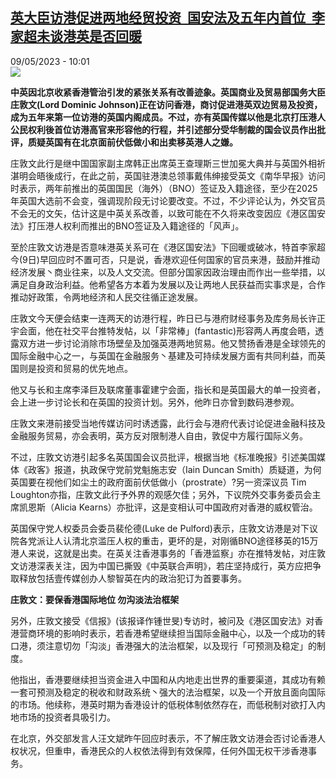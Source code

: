 <!--1683620103000-->
[英大臣访港促进两地经贸投资  国安法及五年内首位  李家超未谈港英是否回暖](https://www.rfi.fr/cn/%E6%B8%AF%E6%BE%B3%E5%8F%B0/20230509-%E8%8B%B1%E5%A4%A7%E8%87%A3%E8%AE%BF%E6%B8%AF%E4%BF%83%E8%BF%9B%E4%B8%A4%E5%9C%B0%E7%BB%8F%E8%B4%B8%E6%8A%95%E8%B5%84-%E5%9B%BD%E5%AE%89%E6%B3%95%E5%8F%8A%E4%BA%94%E5%B9%B4%E5%86%85%E9%A6%96%E4%BD%8D-%E6%9D%8E%E5%AE%B6%E8%B6%85%E6%9C%AA%E8%B0%88%E6%B8%AF%E8%8B%B1%E6%98%AF%E5%90%A6%E5%9B%9E%E6%9A%96)
------

<div>09/05/2023 - 10:01</div><img src="https://s.rfi.fr/media/display/18806b5c-ee3f-11ed-8dd3-005056bfb2b6/w:1280/p:16x9/9.5%20%E8%8B%B1%E5%9C%8B%E5%95%86%E6%A5%AD%E5%A4%A7%E8%87%A3%E8%8E%8A%E6%95%A6%E6%96%87%28%E5%9C%96%E5%B7%A6%29%E8%A8%AA%E6%B8%AF%2C%20%E8%87%AA%E5%A0%B1%E8%A1%8C%E7%A8%8B%2C%20%E8%88%87%E6%B8%AF%E5%AE%98%E8%A8%B1%E6%AD%A3%E5%AE%87%28%E5%8F%B3%E4%B8%8A%29%E5%92%8C%E9%95%B7%E5%92%8C%E6%9D%8E%E6%BE%A4%E9%89%85%E7%AD%89%E6%9C%83%E6%99%A4%28%E6%8E%A8%E7%89%B9%E5%9C%96%E7%89%87%29.jpg"><p><strong>中英因北京收紧香港管治引发的紧张关系有改善迹象。英国商业及贸易部国务大臣庄敦文(Lord Dominic Johnson)正在访问香港，商讨促进港英双边贸易及投资，成为五年来第一位访港的英国内阁成员。不过，亦有英国传媒以他是北京打压港人公民权利後首位访港高官来形容他的行程，并引述部分受华制裁的国会议员作出批评，质疑英国有在北京面前伏低做小和出卖移英港人之嫌。                    </strong></p><div><p><span><span><span><span><span><span><span><span>庄敦文此行是继中国国家副主席韩正出席英王查理斯三世加冕大典并与英国外相祈湛明会晤後成行，在此之前，英国驻港澳总领事戴伟绅接受英文《南华早报》访问时表示，两年前推出的英国国民（海外）（</span></span><span><span>BNO）签证及入籍途径，至少在2025年英国大选前不会变，强调现阶段无讨论要改变。不过，不少评论认为，外交官员不会无的文矢，估计这是中英关系改善，以致可能在不久将来改变因应《港区国安法》打压港人权利而推出的BNO签证及入籍途径的「风声」。</span></span></span></span></span></span></span></span></p><p><span><span><span><span><span><span><span><span>至於庄敦文访港是否意味港英关系可在《港区国安法》下回暖或破冰，特首李家超今</span></span><span><span>(9日)早回应时不置可否，只是说，香港欢迎任何国家的官员来港，鼓励并推动经济发展丶商业往来，以及人文交流。但部分国家因政治理由而作出一些举措，以满足自身政治利益。他希望各方本着为发展以及让两地人民获益而实事求是，合作推动好政策，令两地经济和人民交往循正途发展。</span></span></span></span></span></span></span></span></p><p><span><span><span><span><span><span><span><span>庄敦文今天便会结束一连两天的访港行程，昨日已与港府财经事务及库务局长许正宇会面，他在社交平台推特发帖，以「非常棒」</span></span><span><span>(fantastic)形容两人再度会晤，透露双方进一步讨论消除市场壁垒及加强英港两地贸易。他又赞扬香港是全球领先的国际金融中心之一，与英国在金融服务丶基建及可持续发展方面有共同利益，而英国则是投资和贸易的优先地点。</span></span></span></span></span></span></span></span></p><p><span><span><span><span><span><span><span><span>他又与长和主席李泽巨及联席董事霍建宁会面，指长和是英国最大的单一投资者，会上进一步讨论长和在英国的投资计划。另外，他昨日亦曾到数码港参观。</span></span> </span></span></span></span></span></span></p><p><span><span><span><span><span><span><span><span>庄敦文来港前接受当地传媒访问时诱透露，此行会与港府代表讨论促进金融科技及金融服务贸易，亦会表明，英方反对限制港人自由，敦促中方履行国际义务。</span></span></span></span></span></span></span></span></p><p><span><span><span><span><span><span><span><span>不过，庄敦文访港引起多名英国国会议员批评，根据当地《标准晚报》引述美国媒体《政客》报道，执政保守党前党魁施志安（</span></span><span><span>Iain Duncan Smith）质疑道，为何英国要在视他们如尘土的政府面前伏低做小（prostrate）?另一资深议员 Tim Loughton亦指，庄敦文此行予外界的观感欠佳；另外，下议院外交事务委员会主席凯恩斯（Alicia Kearns）亦批评，这是变相认可中国政府对香港的威权管治。</span></span></span></span></span></span></span></span></p><p><span><span><span><span><span><span><span><span>英国保守党人权委员会委员裴伦德</span></span><span><span>(Luke de Pulford)表示，庄敦文访港是对下议院各党派让人认清北京滥压人权的重击，更坏的是，对刚循BNO途径移英的15万港人来说，这就是出卖。在英关注香港事务的「香港监察」亦在推特发帖，对庄敦文访港深表关注，因为中国已撕毁《中英联合声明》，若庄坚持成行，英方应把争取释放包括壹传媒创办人黎智英在内的政治犯订为首要事务。</span></span></span></span></span></span></span></span></p><p><span><span><span><span><span><span><strong><span><span><span>庄敦文：要保香港国际地位 勿沟淡法治框架</span></span></span></strong></span></span></span></span></span></span></p><p><span><span><span><span><span><span><span><span>另外，庄敦文接受《信报》</span></span><span><span>(该报译作锺世旻)专访时，被问及《港区国安法》对香港营商环境的影响时表示，若香港希望继续担当国际金融中心，以及一个成功的转口港，须注意切勿「沟淡」香港强大的法治框架，以及现行「可预测及稳定」的制度。</span></span></span></span></span></span></span></span></p><p><span><span><span><span><span><span><span><span>他指出，香港要继续担当资金进入中国和从内地走出世界的重要渠道，其成功有赖一套可预测及稳定的税收和财政系统丶强大的法治框架，以及一个开放且面向国际的市场。他续称，港英时期为香港设计的低税体制依然存在，而低税制对欲打入内地市场的投资者具吸引力。</span></span></span></span></span></span></span></span></p><p><span><span><span><span><span><span><span><span>在北京，外交部发言人汪文斌昨午回应时表示，不了解庄敦文访港会否讨论香港人权状况，但重申，香港民众的人权依法得到有效保障，任何外国无权干涉香港事务。</span></span></span></span></span></span></span></span></p><div data-selfpromo-newsletter></div><div data-selfpromo-app></div></div>
